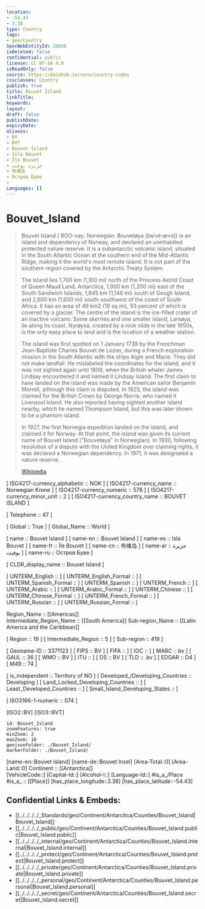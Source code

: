 ```yaml
---
location:
- -54.43
- 3.38
type: Country
tags:
- geo/Country
SpocWebEntityId: 26856
isDeleted: false
confidential: public
license: CC BY-SA 4.0
isReadOnly: false
source: https://datahub.io/core/country-codes
cssclasses: Country
publish: true
title: Bouvet Island
linkTitle: 
keywords: 
layout: 
draft: false
publishDate: 
expiryDate: 
aliases:
- BV
- BVT
- Bouvet Island
- Isla Bouvet
- Île Bouvet
- جزيرة بوفيت
- 布维岛
- Остров Буве
- 
Languages: [] 
---
```


# Bouvet_Island

> Bouvet Island ( BOO-vay; Norwegian: Bouvetøya [bʉˈvèːœʏɑ]) is an island and dependency of Norway, and declared an uninhabited protected nature reserve. It is a subantarctic volcanic island, situated in the South Atlantic Ocean at the southern end of the Mid-Atlantic Ridge, making it the world's most remote island. It is not part of the southern region covered by the Antarctic Treaty System.
>
> The island lies 1,700 km (1,100 mi) north of the Princess Astrid Coast of Queen Maud Land, Antarctica, 1,900 km (1,200 mi) east of the South Sandwich Islands, 1,845 km (1,146 mi) south of Gough Island, and 2,600 km (1,600 mi) south-southwest of the coast of South Africa. It has an area of 49 km2 (19 sq mi), 93 percent of which is covered by a glacier. The centre of the island is the ice-filled crater of an inactive volcano. Some skerries and one smaller island, Larsøya, lie along its coast. Nyrøysa, created by a rock slide in the late 1950s, is the only easy place to land and is the location of a weather station.
>
> The island was first spotted on 1 January 1739 by the Frenchman Jean-Baptiste Charles Bouvet de Lozier, during a French exploration mission in the South Atlantic with the ships Aigle and Marie. They did not make landfall. He mislabeled the coordinates for the island, and it was not sighted again until 1808, when the British whaler James Lindsay encountered it and named it Lindsay Island. The first claim to have landed on the island was made by the American sailor Benjamin Morrell, although this claim is disputed. In 1825, the island was claimed for the British Crown by George Norris, who named it Liverpool Island. He also reported having sighted another island nearby, which he named Thompson Island, but this was later shown to be a phantom island.
>
> In 1927, the first Norvegia expedition landed on the island, and claimed it for Norway. At that point, the island was given its current name of Bouvet Island ("Bouvetøya" in Norwegian). In 1930, following resolution of a dispute with the United Kingdom over claiming rights, it was declared a Norwegian dependency. In 1971, it was designated a nature reserve.
>
> [Wikipedia](https://en.wikipedia.org/wiki/Bouvet%20Island)


[	ISO4217-currency_alphabetic	 :: NOK ] 
[	ISO4217-currency_name	 :: Norwegian Krone ] 
[	ISO4217-currency_numeric	 :: 578 ] 
[	ISO4217-currency_minor_unit	 :: 2 ] 
[	ISO4217-currency_country_name	 :: BOUVET ISLAND ] 

[	Telephone	 :: 47 ] 

[	Global	 :: True ] 
[	Global_Name	 :: World ] 

[	name	 :: Bouvet Island ] 
[	name-en	 :: Bouvet Island ] 
[	name-es	 :: Isla Bouvet ] 
[	name-fr	 :: Île Bouvet ] 
[	name-cn	 :: 布维岛 ] 
[	name-ar	 :: جزيرة بوفيت ] 
[	name-ru	 :: Остров Буве ] 

[	CLDR_display_name	 :: Bouvet Island ] 

[	UNTERM_English	 ::  ] 
[	UNTERM_English_Formal	 ::  ] 
[	UNTERM_Spanish_Formal	 ::  ] 
[	UNTERM_Spanish	 ::  ] 
[	UNTERM_French	 ::  ] 
[	UNTERM_Arabic	 ::  ] 
[	UNTERM_Arabic_Formal	 ::  ] 
[	UNTERM_Chinese	 ::  ] 
[	UNTERM_Chinese_Formal	 ::  ] 
[	UNTERM_French_Formal	 ::  ] 
[	UNTERM_Russian	 ::  ] 
[	UNTERM_Russian_Formal	 ::  ] 

Region_Name ::  [[Americas]]  
Intermediate_Region_Name ::  [[South America]] 
Sub-region_Name ::  [[Latin America and the Caribbean]] 

[	Region	 :: 19 ] 
[	Intermediate_Region	 :: 5 ] 
[	Sub-region	 :: 419 ] 

[	Geoname-ID	 :: 3371123 ] 
[	FIPS	 :: BV ] 
[	FIFA	 ::  ] 
[	IOC	 ::  ] 
[	MARC	 :: bv ] 
[	GAUL	 :: 36 ] 
[	WMO	 :: BV ] 
[	ITU	 ::  ] 
[	DS	 :: BV ] 
[	TLD	 :: .bv ] 
[	EDGAR	 :: D4 ] 
[	M49	 :: 74 ] 

[	is_independent	 :: Territory of NO ] 
[	Developed_/Developing_Countries	 :: Developing ] 
[	Land_Locked_Developing_Countries	 ::  ] 
[	Least_Developed_Countries	 ::  ] 
[	Small_Island_Developing_States	 ::  ] 

[	ISO3166-1-numeric	 :: 074 ] 



[ISO2::BV] 
[ISO3::BVT] 
```leaflet
id: Bouvet_Island
zoomFeatures: true 
minZoom: 2 
maxZoom: 18
geojsonFolder: ./Bouvet_Island/
markerFolder: ./Bouvet_Island/
```

[name-en::Bouvet Island] 
[name-de::Bouvet Insel] 
[Area-Total::0] 
[Area-Land::0] 
Continent :: [[Antarctica]]  
[VehicleCode::] 
[Capital-Id::] 
[Alcohol-l::] 
[Language-Id::] 
#is_a_/Place  
#is_a_ :: [[Place]] 
[has_place_longitude::3.38] 
[has_place_latitude::-54.43] 



## Confidential Links & Embeds: 
- [[../../../../_Standards/geo/Continent/Antarctica/Counties/Bouvet_Island|Bouvet_Island]] 
- [[../../../../_public/geo/Continent/Antarctica/Counties/Bouvet_Island.public|Bouvet_Island.public]] 
- [[../../../../_internal/geo/Continent/Antarctica/Counties/Bouvet_Island.internal|Bouvet_Island.internal]] 
- [[../../../../_protect/geo/Continent/Antarctica/Counties/Bouvet_Island.protect|Bouvet_Island.protect]] 
- [[../../../../_private/geo/Continent/Antarctica/Counties/Bouvet_Island.private|Bouvet_Island.private]] 
- [[../../../../_personal/geo/Continent/Antarctica/Counties/Bouvet_Island.personal|Bouvet_Island.personal]] 
- [[../../../../_secret/geo/Continent/Antarctica/Counties/Bouvet_Island.secret|Bouvet_Island.secret]] 

